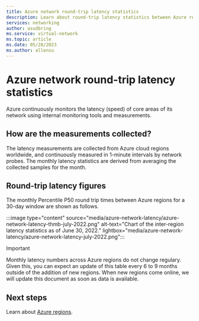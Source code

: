```yaml
---
title: Azure network round-trip latency statistics
description: Learn about round-trip latency statistics between Azure regions.
services: networking
author: asudbring
ms.service: virtual-network
ms.topic: article
ms.date: 05/28/2023
ms.author: allensu
---
```


# Azure network round-trip latency statistics

Azure continuously monitors the latency (speed) of core areas of its network using internal monitoring tools and measurements.

## How are the measurements collected?

The latency measurements are collected from Azure cloud regions worldwide, and continuously measured in 1-minute intervals by network probes. The monthly latency statistics are derived from averaging the collected samples for the month.

## Round-trip latency figures

The monthly Percentile P50 round trip times between Azure regions for a 30-day window are shown as follows. 

:::image type="content" source="media/azure-network-latency/azure-network-latency-thmb-july-2022.png" alt-text="Chart of the inter-region latency statistics as of June 30, 2022." lightbox="media/azure-network-latency/azure-network-latency-july-2022.png":::

> [!IMPORTANT]
> Monthly latency numbers across Azure regions do not change regulary. Given this, you can expect an update of this table every 6 to 9 months outside of the addition of new regions. When new regions come online, we will update this document as soon as data is available.

## Next steps

Learn about [Azure regions](https://azure.microsoft.com/global-infrastructure/regions/).


